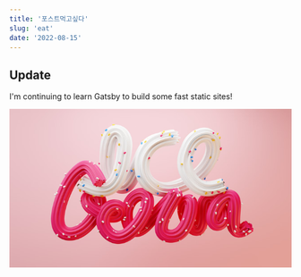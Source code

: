 ```yaml
---
title: '포스트먹고싶다'
slug: 'eat'
date: '2022-08-15'
---
```


## Update

I'm continuing to learn Gatsby to build some fast static sites!

![GATSBY_EMPTY_ALT](../assets/images/3d_render.png)
